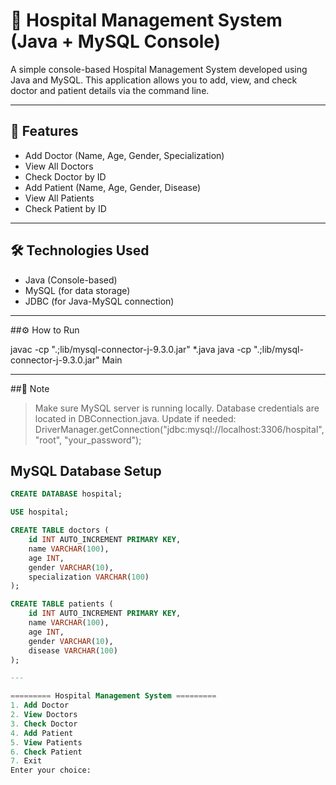 # 🏥 Hospital Management System (Java + MySQL Console)

A simple console-based Hospital Management System developed using Java and MySQL. This application allows you to add, view, and check doctor and patient details via the command line.

---

## 🚀 Features

- Add Doctor (Name, Age, Gender, Specialization)
- View All Doctors
- Check Doctor by ID
- Add Patient (Name, Age, Gender, Disease)
- View All Patients
- Check Patient by ID

---

## 🛠️ Technologies Used

- Java (Console-based)
- MySQL (for data storage)
- JDBC (for Java-MySQL connection)
  
---

##⚙️ How to Run

javac -cp ".;lib/mysql-connector-j-9.3.0.jar" *.java
java -cp ".;lib/mysql-connector-j-9.3.0.jar" Main

---

##📌 Note

> Make sure MySQL server is running locally.
> Database credentials are located in DBConnection.java. Update if needed:
DriverManager.getConnection("jdbc:mysql://localhost:3306/hospital", "root", "your_password");

## MySQL Database Setup

```sql
CREATE DATABASE hospital;

USE hospital;

CREATE TABLE doctors (
    id INT AUTO_INCREMENT PRIMARY KEY,
    name VARCHAR(100),
    age INT,
    gender VARCHAR(10),
    specialization VARCHAR(100)
);

CREATE TABLE patients (
    id INT AUTO_INCREMENT PRIMARY KEY,
    name VARCHAR(100),
    age INT,
    gender VARCHAR(10),
    disease VARCHAR(100)
);

---

========= Hospital Management System =========
1. Add Doctor
2. View Doctors
3. Check Doctor
4. Add Patient
5. View Patients
6. Check Patient
7. Exit
Enter your choice:




